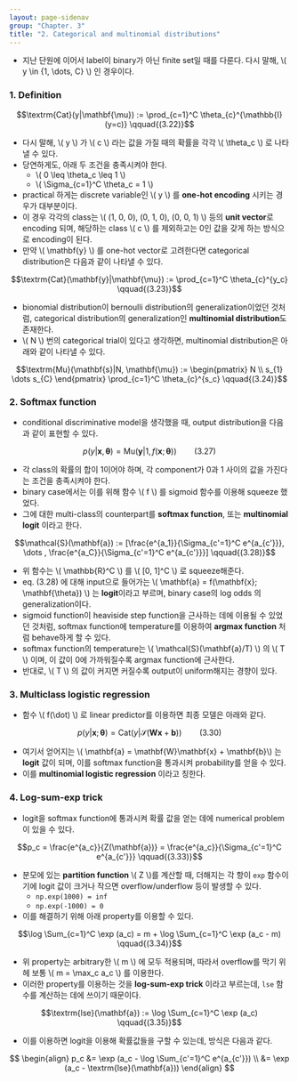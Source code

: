 ```yaml
---
layout: page-sidenav
group: "Chapter. 3"
title: "2. Categorical and multinomial distributions"
---
```


- 지난 단원에 이어서 label이 binary가 아닌 finite set일 때를 다룬다. 다시 말해, \\( y \in \{1, \dots, C\} \\) 인 경우이다.

### 1. Definition

$$\textrm{Cat}(y|\mathbf{\mu}) := \prod_{c=1}^C \theta_{c}^{\mathbb{I}(y=c)} \qquad{(3.22)}$$

- 다시 말해, \\( y \\) 가 \\( c \\) 라는 값을 가질 때의 확률을 각각 \\( \theta_c \\) 로 나타낼 수 있다.
- 당연하게도, 아래 두 조건을 충족시켜야 한다.
  - \\( 0 \leq \theta_c \leq 1 \\)
  - \\( \Sigma_{c=1}^C \theta_c = 1 \\)
- practical 하게는 discrete variable인 \\( y \\) 를 **one-hot encoding** 시키는 경우가 대부분이다.
- 이 경우 각각의 class는 \\( (1, 0, 0), (0, 1, 0), (0, 0, 1) \\) 등의 **unit vector**로 encoding 되며, 해당하는 class \\( c \\) 를 제외하고는 0인 값을 갖게 하는 방식으로 encoding이 된다.
- 만약 \\( \mathbf{y} \\) 를 one-hot vector로 고려한다면 categorical distribution은 다음과 같이 나타낼 수 있다.

$$\textrm{Cat}(\mathbf{y}|\mathbf{\mu}) := \prod_{c=1}^C \theta_{c}^{y_c} \qquad{(3.23)}$$

- bionomial distribution이 bernoulli distribution의 generalization이었던 것처럼, categorical distribution의 generalization인 **multinomial distribution**도 존재한다.
- \\( N \\) 번의 categorical trial이 있다고 생각하면, multinomial distribution은 아래와 같이 나타낼 수 있다.

$$\textrm{Mu}(\mathbf{s}|N, \mathbf{\mu}) := \begin{pmatrix} N \\ s_{1} \dots s_{C} \end{pmatrix} \prod_{c=1}^C \theta_{c}^{s_c} \qquad{(3.24)}$$

### 2. Softmax function

- conditional discriminative model을 생각했을 때, output distribution을 다음과 같이 표현할 수 있다.

$$p(y|\mathbf{x},\mathbf{\theta}) = \textrm{Mu}(\mathbf{y}|1, f(\mathbf{x}; \mathbf{\theta})) \qquad{(3.27)}$$

- 각 class의 확률의 합이 1이어야 하며, 각 component가 0과 1 사이의 값을 가진다는 조건을 충족시켜야 한다.
- binary case에서는 이를 위해 함수 \\( f \\) 를 sigmoid 함수를 이용해 squeeze 했었다.
- 그에 대한 multi-class의 counterpart를 **softmax function**, 또는 **multinomial logit** 이라고 한다.

$$\mathcal{S}(\mathbf{a}) := [\frac{e^{a_1}}{\Sigma_{c'=1}^C e^{a_{c'}}}, \dots , \frac{e^{a_C}}{\Sigma_{c'=1}^C e^{a_{c'}}}] \qquad{(3.28)}$$

- 위 함수는 \\( \mathbb{R}^C \\) 를 \\( [0, 1]^C \\) 로 squeeze해준다.
- eq. (3.28) 에 대해 input으로 들어가는 \\( \mathbf{a} = f(\mathbf{x}; \mathbf{\theta}) \\) 는 **logit**이라고 부르며, binary case의 log odds 의 generalization이다.
- sigmoid function이 heaviside step function을 근사하는 데에 이용될 수 있었던 것처럼, softmax function에 temperature를 이용하여 **argmax function** 처럼 behave하게 할 수 있다.
- softmax function의 temperature는 \\( \mathcal{S}(\mathbf{a}/T) \\) 의 \\( T \\) 이며, 이 값이 0에 가까워질수록 argmax function에 근사한다.
- 반대로, \\( T \\) 의 값이 커지면 커질수록 output이 uniform해지는 경향이 있다.

### 3. Multiclass logistic regression

- 함수 \\( f(\dot) \\) 로 linear predictor를 이용하면 최종 모델은 아래와 같다.

$$p(y|\mathbf{x};\mathbf{\theta}) = \textrm{Cat}(y|\mathcal{S}(\mathbf{W}\mathbf{x} + \mathbf{b})) \qquad{(3.30)}$$

- 여기서 얻어지는 \\( \mathbf{a} = \mathbf{W}\mathbf{x} + \mathbf{b}\\) 는 **logit** 값이 되며, 이를 softmax function을 통과시켜 probability를 얻을 수 있다.
- 이를 **multinomial logistic regression** 이라고 칭한다.

### 4. Log-sum-exp trick

- logit을 softmax function에 통과시켜 확률 값을 얻는 데에 numerical problem이 있을 수 있다.

$$p_c = \frac{e^{a_c}}{Z(\mathbf{a})} = \frac{e^{a_c}}{\Sigma_{c'=1}^C e^{a_{c'}}} \qquad{(3.33)}$$

- 분모에 있는 **partition function** \\( Z \\)를 계산할 때, 더해지는 각 항이 ```exp``` 함수이기에 logit 값이 크거나 작으면 overflow/underflow 등이 발생할 수 있다.
  - ```np.exp(1000) = inf```
  - ```np.exp(-1000) = 0```
- 이를 해결하기 위해 아래 property를 이용할 수 있다.

$$\log \Sum_{c=1}^C \exp (a_c) = m + \log \Sum_{c=1}^C \exp (a_c - m) \qquad{(3.34)}$$

- 위 property는 arbitrary한 \\( m \\) 에 모두 적용되며, 따라서 overflow를 막기 위헤 보통 \\(  m = \max_c a_c \\) 를 이용한다.
- 이러한 property를 이용하는 것을 **log-sum-exp trick** 이라고 부르는데, ```lse``` 함수를 계산하는 데에 쓰이기 때문이다.

$$\textrm{lse}(\mathbf{a}) := \log \Sum_{c=1}^C \exp (a_c) \qquad{(3.35)}$$

- 이를 이용하면 logit을 이용해 확률값들을 구할 수 있는데, 방식은 다음과 같다.

$$
\begin{align}
  p_c &= \exp (a_c - \log \Sum_{c'=1}^C e^{a_{c'}}) \\
  &= \exp (a_c - \textrm{lse}(\mathbf{a}))
\end{align}
$$
